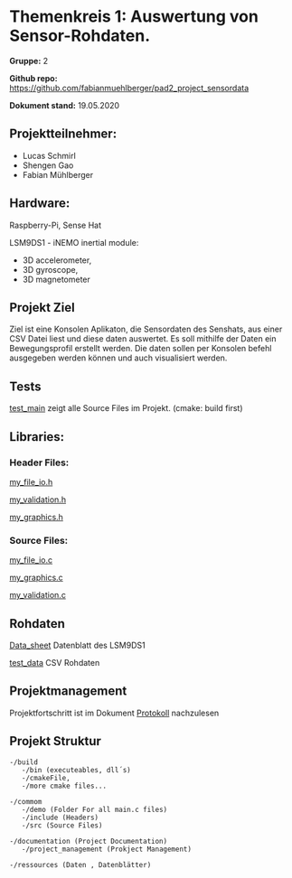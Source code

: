 # Themenkreis 1: Auswertung von Sensor-Rohdaten.

**Gruppe:** 2

**Github repo:** https://github.com/fabianmuehlberger/pad2_project_sensordata

**Dokument stand:** 19.05.2020

## Projektteilnehmer:

* Lucas Schmirl
* Shengen Gao
* Fabian Mühlberger

## Hardware:
Raspberry-Pi, Sense Hat

LSM9DS1 - iNEMO inertial module:
* 3D accelerometer,
* 3D gyroscope, 
* 3D magnetometer

## Projekt Ziel
Ziel ist eine Konsolen Aplikaton, die Sensordaten des Senshats, aus einer CSV Datei liest und diese daten auswertet. Es soll mithilfe der Daten ein Bewegungsprofil erstellt werden. Die daten sollen per Konsolen befehl ausgegeben werden können und auch visualisiert werden. 

## Tests

[test_main](../build/bin/test_main.exe) zeigt alle Source Files im Projekt. (cmake: build first)

## Libraries:

### Header Files:

[my_file_io.h](../common/include/my_file_io/my_file_io.h) 

[my_validation.h](../common/include/my_validation/my_validation.h)

[my_graphics.h](../common/include/my_graphics/my_graphics.h)

### Source Files:
[my_file_io.c](../common/src/my_file_io/my_file_io.c)

[my_graphics.c](../common/src/my_graphics/my_graphics.c)

[my_validation.c](../common/src/my_validation/my_validation.c)

## Rohdaten
[Data_sheet](../ressources/datasheet_LSM9DS1.pdf) Datenblatt des LSM9DS1

[test_data](../ressources/Test_Data_20k_IMU-LSM9DS1.csv) CSV Rohdaten 



## Projektmanagement

Projektfortschritt ist im Dokument [Protokoll](../documentation/protokoll.md) nachzulesen


## Projekt Struktur

 ```
-/build
    -/bin (executeables, dll´s)
    -/cmakeFile,
    -/more cmake files...

-/commom
    -/demo (Folder For all main.c files)
    -/include (Headers)
    -/src (Source Files)

-/documentation (Project Documentation)
    -/project_management (Prokject Management)

-/ressources (Daten , Datenblätter)

````

